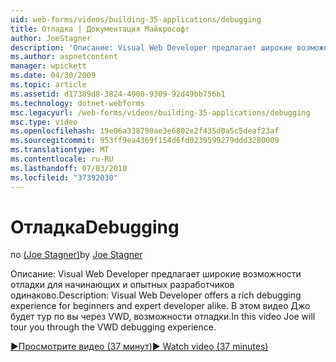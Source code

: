 ```yaml
---
uid: web-forms/videos/building-35-applications/debugging
title: Отладка | Документация Майкрософт
author: JoeStagner
description: 'Описание: Visual Web Developer предлагает широкие возможности отладки для начинающих и опытных разработчиков одинаково. В этом видеоролике Джо будет тур вы через VW...'
ms.author: aspnetcontent
manager: wpickett
ms.date: 04/30/2009
ms.topic: article
ms.assetid: d17389d8-3824-4900-9309-92d49bb756b1
ms.technology: dotnet-webforms
msc.legacyurl: /web-forms/videos/building-35-applications/debugging
msc.type: video
ms.openlocfilehash: 19e06a338790ae3e6802e2f435d0a5c5deaf23af
ms.sourcegitcommit: 953ff9ea4369f154d6fd0239599279ddd3280009
ms.translationtype: MT
ms.contentlocale: ru-RU
ms.lasthandoff: 07/03/2018
ms.locfileid: "37392030"
---
```

<a name="debugging"></a><span data-ttu-id="83e3a-104">Отладка</span><span class="sxs-lookup"><span data-stu-id="83e3a-104">Debugging</span></span>
====================
<span data-ttu-id="83e3a-105">по [(Joe Stagner)](https://github.com/JoeStagner)</span><span class="sxs-lookup"><span data-stu-id="83e3a-105">by [Joe Stagner](https://github.com/JoeStagner)</span></span>

<span data-ttu-id="83e3a-106">Описание: Visual Web Developer предлагает широкие возможности отладки для начинающих и опытных разработчиков одинаково.</span><span class="sxs-lookup"><span data-stu-id="83e3a-106">Description: Visual Web Developer offers a rich debugging experience for beginners and expert developer alike.</span></span> <span data-ttu-id="83e3a-107">В этом видео Джо будет тур по вы через VWD, возможности отладки.</span><span class="sxs-lookup"><span data-stu-id="83e3a-107">In this video Joe will tour you through the VWD debugging experience.</span></span>

[<span data-ttu-id="83e3a-108">&#9654;Просмотрите видео (37 минут)</span><span class="sxs-lookup"><span data-stu-id="83e3a-108">&#9654; Watch video (37 minutes)</span></span>](https://channel9.msdn.com/Blogs/ASP-NET-Site-Videos/debugging)

